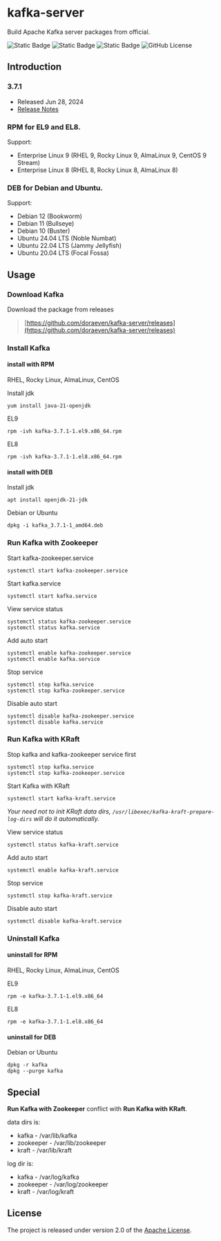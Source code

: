 # kafka-server
Build Apache Kafka server packages from official.

![Static Badge](https://img.shields.io/badge/build-passing-brightgreen)
![Static Badge](https://img.shields.io/badge/tag-3.7.1-blue)
![Static Badge](https://img.shields.io/badge/released-v20240730-blue)
![GitHub License](https://img.shields.io/github/license/doraeven/kafka-server)

## Introduction
### 3.7.1
- Released Jun 28, 2024
- [Release Notes](https://downloads.apache.org/kafka/3.7.1/RELEASE_NOTES.html)

### RPM for EL9 and EL8.
Support:
- Enterprise Linux 9 (RHEL 9, Rocky Linux 9, AlmaLinux 9, CentOS 9 Stream)
- Enterprise Linux 8 (RHEL 8, Rocky Linux 8, AlmaLinux 8)

### DEB for Debian and Ubuntu.
Support:
- Debian 12 (Bookworm)
- Debian 11 (Bullseye)
- Debian 10 (Buster)
- Ubuntu 24.04 LTS (Noble Numbat)
- Ubuntu 22.04 LTS (Jammy Jellyfish)
- Ubuntu 20.04 LTS (Focal Fossa)

## Usage
### Download Kafka
Download the package from releases

> [https://github.com/doraeven/kafka-server/releases](https://github.com/doraeven/kafka-server/releases)

### Install Kafka
#### install with RPM
RHEL, Rocky Linux, AlmaLinux, CentOS

Install jdk
```shell
yum install java-21-openjdk
```
EL9
```shell
rpm -ivh kafka-3.7.1-1.el9.x86_64.rpm
```
EL8
```shell
rpm -ivh kafka-3.7.1-1.el8.x86_64.rpm
```

#### install with DEB
Install jdk
```shell
apt install openjdk-21-jdk
```
Debian or Ubuntu
```shell
dpkg -i kafka_3.7.1-1_amd64.deb
```

### Run Kafka with Zookeeper
Start kafka-zookeeper.service
```shell
systemctl start kafka-zookeeper.service
```

Start kafka.service
```shell
systemctl start kafka.service
```

View service status
```shell
systemctl status kafka-zookeeper.service
systemctl status kafka.service
```

Add auto start
```shell
systemctl enable kafka-zookeeper.service
systemctl enable kafka.service
```

Stop service
```shell
systemctl stop kafka.service
systemctl stop kafka-zookeeper.service
```

Disable auto start
```shell
systemctl disable kafka-zookeeper.service
systemctl disable kafka.service
```

### Run Kafka with KRaft
Stop kafka and kafka-zookeeper service first
```shell
systemctl stop kafka.service
systemctl stop kafka-zookeeper.service
```

Start Kafka with KRaft
```shell
systemctl start kafka-kraft.service
```
_Your need not to init KRaft data dirs, `/usr/libexec/kafka-kraft-prepare-log-dirs` will do it automatically._

View service status
```shell
systemctl status kafka-kraft.service
```

Add auto start
```shell
systemctl enable kafka-kraft.service
```

Stop service
```shell
systemctl stop kafka-kraft.service
```

Disable auto start
```shell
systemctl disable kafka-kraft.service
```

### Uninstall Kafka
#### uninstall for RPM
RHEL, Rocky Linux, AlmaLinux, CentOS

EL9
```shell
rpm -e kafka-3.7.1-1.el9.x86_64
```
EL8
```shell
rpm -e kafka-3.7.1-1.el8.x86_64
```

#### uninstall for DEB
Debian or Ubuntu
```shell
dpkg -r kafka
dpkg --purge kafka
```

## Special
**Run Kafka with Zookeeper** conflict with **Run Kafka with KRaft**.

data dirs is:
- kafka - /var/lib/kafka
- zookeeper - /var/lib/zookeeper
- kraft - /var/lib/kraft

log dir is:
- kafka - /var/log/kafka
- zookeeper - /var/log/zookeeper
- kraft - /var/log/kraft

## License

The project is released under version 2.0 of the [Apache License](https://www.apache.org/licenses/LICENSE-2.0).
